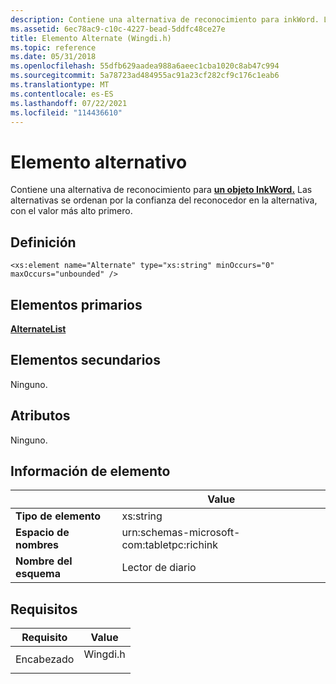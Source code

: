 ```yaml
---
description: Contiene una alternativa de reconocimiento para inkWord. Las alternativas se ordenan por la confianza del reconocedor en la alternativa, con el valor más alto primero.
ms.assetid: 6ec78ac9-c10c-4227-bead-5ddfc48ce27e
title: Elemento Alternate (Wingdi.h)
ms.topic: reference
ms.date: 05/31/2018
ms.openlocfilehash: 55dfb629aadea988a6aeec1cba1020c8ab47c994
ms.sourcegitcommit: 5a78723ad484955ac91a23cf282cf9c176c1eab6
ms.translationtype: MT
ms.contentlocale: es-ES
ms.lasthandoff: 07/22/2021
ms.locfileid: "114436610"
---
```

# <a name="alternate-element"></a>Elemento alternativo

Contiene una alternativa de reconocimiento para [**un objeto InkWord.**](inkword-element.md) Las alternativas se ordenan por la confianza del reconocedor en la alternativa, con el valor más alto primero.

## <a name="definition"></a>Definición

``` syntax
<xs:element name="Alternate" type="xs:string" minOccurs="0" maxOccurs="unbounded" />
```

## <a name="parent-elements"></a>Elementos primarios

[**AlternateList**](alternatelist-element.md)

## <a name="child-elements"></a>Elementos secundarios

Ninguno.

## <a name="attributes"></a>Atributos

Ninguno.

## <a name="element-information"></a>Información de elemento



|                  | Value                                      |
|------------------|--------------------------------------------|
| **Tipo de elemento** | xs:string                                  |
| **Espacio de nombres**    | urn:schemas-microsoft-com:tabletpc:richink |
| **Nombre del esquema**  | Lector de diario                             |



 

## <a name="requirements"></a>Requisitos



| Requisito | Value |
|-------------------|-------------------------------------------------------------------------------------|
| Encabezado<br/> | <dl> <dt>Wingdi.h</dt> </dl> |



 

 




